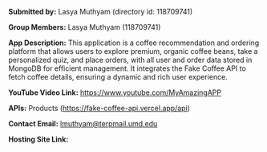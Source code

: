 **Submitted by:** Lasya Muthyam (directory id: 118709741)

**Group Members:** Lasya Muthyam (118709741)

**App Description:** This application is a coffee recommendation and ordering platform that allows users to explore premium, organic coffee beans, take a personalized quiz, and place orders, with all user and order data stored in MongoDB for efficient management. It integrates the Fake Coffee API to fetch coffee details, ensuring a dynamic and rich user experience.

**YouTube Video Link:** https://www.youtube.com/MyAmazingAPP

**APIs:** Products (https://fake-coffee-api.vercel.app/api)

**Contact Email:** lmuthyam@terpmail.umd.edu

**Hosting Site Link:** 